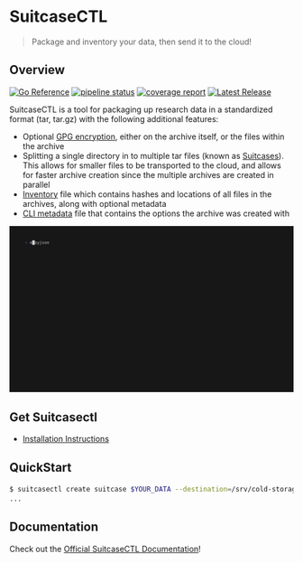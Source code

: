 # SuitcaseCTL

> Package and inventory your data, then send it to the cloud!

## Overview

[![Go Reference](https://pkg.go.dev/badge/gitlab.oit.duke.edu/devil-ops/suitcasectl.svg)](https://pkg.go.dev/gitlab.oit.duke.edu/devil-ops/suitcasectl)
[![pipeline status](https://gitlab.oit.duke.edu/devil-ops/suitcasectl/badges/main/pipeline.svg)](https://gitlab.oit.duke.edu/devil-ops/suitcasectl/-/commits/main)
[![coverage report](https://gitlab.oit.duke.edu/devil-ops/suitcasectl/badges/main/coverage.svg)](https://gitlab.oit.duke.edu/devil-ops/suitcasectl/-/commits/main)
[![Latest Release](https://gitlab.oit.duke.edu/devil-ops/suitcasectl/-/badges/release.svg)](https://gitlab.oit.duke.edu/devil-ops/suitcasectl/-/releases)

SuitcaseCTL is a tool for packaging up research data in a standardized format (tar, tar.gz) with the following additional features:

* Optional [GPG encryption](https://devil-ops.pages.oit.duke.edu/suitcasectl/components/gpg_encryption/), either on the archive itself, or the files within the archive
* Splitting a single directory in to multiple tar files (known as [Suitcases](https://devil-ops.pages.oit.duke.edu/suitcasectl/components/suitcase/)). This allows for smaller files to be transported to the cloud, and allows for faster archive creation since the multiple archives are created in parallel
* [Inventory](https://devil-ops.pages.oit.duke.edu/suitcasectl/components/inventory/) file which contains hashes and locations of all files in the archives, along with optional metadata
* [CLI metadata](https://devil-ops.pages.oit.duke.edu/suitcasectl/components/cli_metadata/) file that contains the options the archive was created with

![demo](./vhs/demo.gif)

## Get Suitcasectl

* [Installation Instructions](https://devil-ops.pages.oit.duke.edu/suitcasectl/install/)

## QuickStart

```bash
$ suitcasectl create suitcase $YOUR_DATA --destination=/srv/cold-storage/ --max-suitcase-size=50G
...
```

## Documentation

Check out the [Official SuitcaseCTL Documentation](https://devil-ops.pages.oit.duke.edu/suitcasectl/)!
